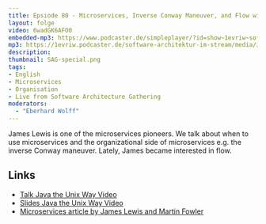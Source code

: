 ```yaml
---
title: Epsiode 80 - Microservices, Inverse Conway Maneuver, and Flow with James Lewis - Live from Software Architecture Gathering
layout: folge
video: 6wadGK6AFO0
embedded-mp3: https://www.podcaster.de/simpleplayer/?id=show~1evriw~software-architektur-im-stream~pod-ed8f7a06022db80a16c5a18c72&v=1634213017
mp3: https://1evriw.podcaster.de/software-architektur-im-stream/media/JamesLewisMicroservices.mp3
description: 
thumbnail: SAG-special.png
tags:
- English
- Microservices
- Organisation
- Live from Software Architecture Gathering
moderators:
  - "Eberhard Wolff"
---
```


James Lewis is one of the microservices pioneers. We talk about when
to use microservices and the organizational side of microservices
e.g. the inverse Conway maneuver. Lately, James became interested in flow.


## Links

* [Talk Java the Unix Way Video](https://www.infoq.com/presentations/Micro-Services/)
* [Slides Java the Unix Way Video](http://2012.33degree.org/pdf/JamesLewisMicroServices.pdf)
* [Microservices article by James Lewis and Martin Fowler](https://www.martinfowler.com/articles/microservices.html)

